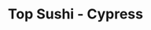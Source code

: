 ---
layout: place
title: "Top Sushi - Cypress"
permalink: /texas/cypress/top-sushi-cypress.html
stateAbbr: TX
stateName: Texas
cityName: Cypress
seo:
  name: "Top Sushi - Cypress"
  type: Restaurant
  links: null
description: "Looking for sushi in Cypress, Texas? Check out Top Sushi - Cypress for a delightful Japanese dining experience. Enjoy a variety of sushi and other dishes in ..."
place_id: ChIJk25rwQbXQIYRzW2MOcYVxSc
photos:
  - name: >-
      places/ChIJk25rwQbXQIYRzW2MOcYVxSc/photos/AeeoHcJM8yI9nTCqMsG3mV8hQfNIe-iUyceerZ-CPxFRmc6cPQRVb04dppNNC1h7KWjDk5SjoLWmOj26a9zOYICAB0eIKZYc1fTpOi5sknhBc8WDTbXzii7FkbDEOlUewlILDsBHrU7qfGNvPDyqJIwtUpmN6PshcLgCoOwg2hB8_53hyvNfZQXzLos8kO5ds-F38oS9gmwOndJ7ZSs2YkQ0IEYLPmD5UFMB0jZbowxcnyVmQmhDNfgqDBMFtvel_kPOvn7-hHO0diMERAb21t4UwjNnPT8hHeZJnVG55CNaBYjnNA
    widthPx: 1920
    heightPx: 1280
    authorAttributions:
      - displayName: Top Sushi - Cypress
        uri: https://maps.google.com/maps/contrib/108149431610620591897
        photoUri: >-
          https://lh3.googleusercontent.com/a-/ALV-UjXXqMauoVws9PjSn9baW1HV_WA_gSOsMtIDoOuMz8QLAnsGDsE=s100-p-k-no-mo
    flagContentUri: >-
      https://www.google.com/local/imagery/report/?cb_client=maps_api_places.places_api&image_key=!1e10!2sAF1QipPiCw0Hhz5-SDQxF7G4jQTeFDi4tYqglmRz9L9R&hl=en-US
    googleMapsUri: >-
      https://www.google.com/maps/place//data=!3m4!1e2!3m2!1sAF1QipPiCw0Hhz5-SDQxF7G4jQTeFDi4tYqglmRz9L9R!2e10!4m2!3m1!1s0x8640d706c16b6e93:0x27c515c6398c6dcd
  - name: >-
      places/ChIJk25rwQbXQIYRzW2MOcYVxSc/photos/AeeoHcKw3H9lZdSuiczUWk1ooN163UjcGBvJqlj7JIy1DQafvgs6yBtxBkEQKfNLSaziHK0BmqqP4ukQzAZtGgZ2OPmvRx6zcglvnERb2cnU4ha9l9NzUvZ1_PPrd_ebKoUOkXKg8OYz2e8TrYoD5okvj9UWgCGlh05CbzDwgRYuQB0GFP1TPaAa97bq5guxB6nXAwGzmjj00pxYdDEI7Rhu0OvFJUQStKytvlnYX1XmjWJ9BMHU93Y_o5Fn4CFRtxlvAkOz4MHe67sKVuLzj6a9WhRprnW3HsthmUPLsz735MXghjN0ogXQ3B80d8tjADXSPu7YAmt3PBbh_JUk_NbDGYUjcGBid1XCJysg_2sGpJdm1xgQQFzd6ByikOa7ywPKuUfkcSA_Q_dve42BRJFuk01LPqLkgGWOghfwkSwM4IknnXuI
    widthPx: 3599
    heightPx: 4800
    authorAttributions:
      - displayName: Catherine Gilliland
        uri: https://maps.google.com/maps/contrib/109498342444467456259
        photoUri: >-
          https://lh3.googleusercontent.com/a-/ALV-UjVvqU_MFBNN8RPqdj2UWrG4iAMrAIf_P8W7LsXYMQ8a9NW7OSE=s100-p-k-no-mo
    flagContentUri: >-
      https://www.google.com/local/imagery/report/?cb_client=maps_api_places.places_api&image_key=!1e10!2sCIHM0ogKEICAgMCw5p-A0wE&hl=en-US
    googleMapsUri: >-
      https://www.google.com/maps/place//data=!3m4!1e2!3m2!1sCIHM0ogKEICAgMCw5p-A0wE!2e10!4m2!3m1!1s0x8640d706c16b6e93:0x27c515c6398c6dcd
  - name: >-
      places/ChIJk25rwQbXQIYRzW2MOcYVxSc/photos/AeeoHcIVjB6aBsenfrY65hi4QGcmcYmG2JiVNGBE54T42xLPDdp08i1DpMMl2vMV-3e1bsa6dteglx41SvfWyfQj7yUGxsKmvmPoEMcCa4tYw4kMIQzTrlyNndU89pNVWFyhpJEpy8Taf6X7FjJI11R2eTXk8G4-o07x0bcAcXJykg0MozjoqvwmUJ0hzaYA2iBuSm46Igx5YK8gnTvvo6LqCuPioClpL58q2KSG8GMu76X5-kLurAH_H23XXGQ5XBr9zAz6c7DZZ8xvsjOY8PjXp9MGQ-P0Ku_2YiJPK7Ww8bY0R-VVLRDvYYgRXEgFnwKjpEF7xbBLHoc_RMSS3xhcXAHvGakqLAZo2pg2ddXEDwFZf1IWV3MQ_rRSXoR4MwOLB5oe4c3sZ9K5YwUjZnsvOGO6aQurlKGQagFdOTCHsgbjtt_jose4m09pSG4hnJlF
    widthPx: 3000
    heightPx: 4000
    authorAttributions:
      - displayName: Jineth Way
        uri: https://maps.google.com/maps/contrib/103496981555720946762
        photoUri: >-
          https://lh3.googleusercontent.com/a-/ALV-UjWZ6gIRK5ZjwZBMhr95HXzwOD0exjhJB44jcBQcXPT-9DTdF7hJ9g=s100-p-k-no-mo
    flagContentUri: >-
      https://www.google.com/local/imagery/report/?cb_client=maps_api_places.places_api&image_key=!1e10!2sCIABIhADydER4RoTjmfcLMwAAyWJ&hl=en-US
    googleMapsUri: >-
      https://www.google.com/maps/place//data=!3m4!1e2!3m2!1sCIABIhADydER4RoTjmfcLMwAAyWJ!2e10!4m2!3m1!1s0x8640d706c16b6e93:0x27c515c6398c6dcd
  - name: >-
      places/ChIJk25rwQbXQIYRzW2MOcYVxSc/photos/AeeoHcJ5C68oYBfd5Jbg1sI2FGHlu1874ntcOlJ1uXmjJLBuvDFZ9VBVnKCzPnX1mc8kMlv5aqt1lLT8JOHClV2xJlV-J5t-7md3PkEVP3Omu54JwLqOaxoqLJbz4jG4yYw7UOkvFTvuIDH8bqm5iuelxl-5ZcG0GsXJsEWwT7P42ENPjxmRPwJhGOgR16X7s5TZd9-rgor1LxMl8ZWfZL0skoiJlLFC33eJYPzHusc8vMqLB8653VNMCD7D5Fp_hc6rFOUeisW9LwLLlHteOV6BsidkZuISY6xRc_M-umYJl6q67g
    widthPx: 1920
    heightPx: 1280
    authorAttributions:
      - displayName: Top Sushi - Cypress
        uri: https://maps.google.com/maps/contrib/108149431610620591897
        photoUri: >-
          https://lh3.googleusercontent.com/a-/ALV-UjXXqMauoVws9PjSn9baW1HV_WA_gSOsMtIDoOuMz8QLAnsGDsE=s100-p-k-no-mo
    flagContentUri: >-
      https://www.google.com/local/imagery/report/?cb_client=maps_api_places.places_api&image_key=!1e10!2sAF1QipOmpFHPhcT7pjioF3dNbaMgT1ORjSHrS9gfSfcQ&hl=en-US
    googleMapsUri: >-
      https://www.google.com/maps/place//data=!3m4!1e2!3m2!1sAF1QipOmpFHPhcT7pjioF3dNbaMgT1ORjSHrS9gfSfcQ!2e10!4m2!3m1!1s0x8640d706c16b6e93:0x27c515c6398c6dcd
  - name: >-
      places/ChIJk25rwQbXQIYRzW2MOcYVxSc/photos/AeeoHcL28mfdFZlBDa67OQ9ehloo_ge_nu73QBpgMxdxlhm-npLtuEykfopzr08zr9k37l6yqh7aRpW0jo71aC6oD-0N6-4PMRqTyvCjIzZkFQ3aGP2B0_N4s27DjYCn0NiOMUtEVzvwMNfzOr0l_gc7pDXoTbY7rpmYz0xcDQB5AXme4Iyp48KliWhowxKc0Ko9cIgQP9lQ1fi7ZWa1VDDDJTFEbeFTKpMKHuOnWzV4-CbIpJjyiN1JSRG0ilYckqSIwR67ZR1k-ILHd8uKVU6yBc7yS-4ee70sp4aJhQ06WXf95x6sEm3HSaz1znrlqfijYZ3SIa2bdnlYwS8XTa4-HafAs9Cj6GYy5DNJoFcMwnAL1lM-850yWq0cmp3_1Iu9vbmf6iotX7jF2J96-QnkG4Pecsufs3KTJidVyygmkZtgGrCc
    widthPx: 4800
    heightPx: 3599
    authorAttributions:
      - displayName: Catherine Gilliland
        uri: https://maps.google.com/maps/contrib/109498342444467456259
        photoUri: >-
          https://lh3.googleusercontent.com/a-/ALV-UjVvqU_MFBNN8RPqdj2UWrG4iAMrAIf_P8W7LsXYMQ8a9NW7OSE=s100-p-k-no-mo
    flagContentUri: >-
      https://www.google.com/local/imagery/report/?cb_client=maps_api_places.places_api&image_key=!1e10!2sCIHM0ogKEICAgMCw5p-AkwE&hl=en-US
    googleMapsUri: >-
      https://www.google.com/maps/place//data=!3m4!1e2!3m2!1sCIHM0ogKEICAgMCw5p-AkwE!2e10!4m2!3m1!1s0x8640d706c16b6e93:0x27c515c6398c6dcd
  - name: >-
      places/ChIJk25rwQbXQIYRzW2MOcYVxSc/photos/AeeoHcLCIKn2XBdgLytFr0JzfCO8UXJ3JVvwKyl_o_KwQ6BtrB6upoXvip9-VdVbQIJjhJQKQFHP-HPktLzMqB1vSxXld0fYuhnc6_zixQbU-Te3lsjacT0BWXK79fSBGOQTwIAQ17GrW-81ZM3KV9t0CgucYLDiwTLVV85a-Uwx1oexYxvNc9vGFjTQfisThXVFatK_E39raHWpA_XMQTsa_pvzyko2yxNqZHiLOscMY32nCuZYVeQ_5faHejiWcanox2ea2XRoOZrD2NhZmRQXSJVmR5LD58XhEqnARma2N8bOPw
    widthPx: 1920
    heightPx: 1280
    authorAttributions:
      - displayName: Top Sushi - Cypress
        uri: https://maps.google.com/maps/contrib/108149431610620591897
        photoUri: >-
          https://lh3.googleusercontent.com/a-/ALV-UjXXqMauoVws9PjSn9baW1HV_WA_gSOsMtIDoOuMz8QLAnsGDsE=s100-p-k-no-mo
    flagContentUri: >-
      https://www.google.com/local/imagery/report/?cb_client=maps_api_places.places_api&image_key=!1e10!2sAF1QipPsUbuuqKkWmJvCIU5c-qPtgEVDcCRgExGbSu_V&hl=en-US
    googleMapsUri: >-
      https://www.google.com/maps/place//data=!3m4!1e2!3m2!1sAF1QipPsUbuuqKkWmJvCIU5c-qPtgEVDcCRgExGbSu_V!2e10!4m2!3m1!1s0x8640d706c16b6e93:0x27c515c6398c6dcd
  - name: >-
      places/ChIJk25rwQbXQIYRzW2MOcYVxSc/photos/AeeoHcL-XjN5__KwHOB00TB3vTGmmxhrvsgLx9z5pTqyKPb6ORtybXCabxv96ga4o-MFvydUUfaEm5tpgzyWGfy1SYoFpQRajFL3hGahGxwE6BL98EBrKyg2MGNqSSD2assNr1dvfaEQDwVUQvDeisi0CYzK6afH_U5z9-IgWu-Xe6X-O_1j0x74MpMSWlpU90n2E17Wz0cuRv9A6NjuOXtkNoba7lBMcx-CVk8AGcx1FiuyHVcrTzeppjdOhGwa_MZJYQHD9vTMqFWb8L-Tg2mzXv0rYE8SgOogQloxb8LEQwlTod-ymLqm1Pt6bB7JU5APTpbivr3wimJ4s_3egj4saCkELkMjnUhySg-VFAV_h6_4W7Jr4qACg4W4WhvxPgg_clwUVWRp3lIlLPbwBDO0dW3OM8Sa9q69IIG7YqSBEqqhIg
    widthPx: 3599
    heightPx: 4800
    authorAttributions:
      - displayName: Catherine Gilliland
        uri: https://maps.google.com/maps/contrib/109498342444467456259
        photoUri: >-
          https://lh3.googleusercontent.com/a-/ALV-UjVvqU_MFBNN8RPqdj2UWrG4iAMrAIf_P8W7LsXYMQ8a9NW7OSE=s100-p-k-no-mo
    flagContentUri: >-
      https://www.google.com/local/imagery/report/?cb_client=maps_api_places.places_api&image_key=!1e10!2sCIHM0ogKEICAgMCw5p-AUw&hl=en-US
    googleMapsUri: >-
      https://www.google.com/maps/place//data=!3m4!1e2!3m2!1sCIHM0ogKEICAgMCw5p-AUw!2e10!4m2!3m1!1s0x8640d706c16b6e93:0x27c515c6398c6dcd
  - name: >-
      places/ChIJk25rwQbXQIYRzW2MOcYVxSc/photos/AeeoHcJKwvbn1DgTXXO8M9gohpdPhXDSzIeonkCkEsXno5ObYh4G9CSEk09i6P9Osxe4_Oh-N0roUpoGgQIjm0hhjEHhwc6ZpmvLG39OubugIe7E_18f4Lx9GI_XEJ6_0Co8x6a2lwCIQgE-L1ED8Xx5TS8sTNcn2sHWgCrj2A9ThVznOaO0ikYLDGsUKTCaLeSKoMjP7EVMkhN4TweHi5HeXgCDy2IT93JC6-ymdsW_DeYgpyXQ5C5SXt9-8qgqZLErb5ffsK5_cTaCkeEiaPG5_9jnbPp9L4-QLp1m1bSSmGcKdWr00Wslr5pVmMeFwJZrC6HYNWQCNi0_g6XpCZA_3siPdgBtvBGJShW3TPMjF-Gd4rQELv9gVYv41cAvPj5k_bVdSWSVE4ZMUlKMEKHIKoTSmUxSU24UaueXaIR-yv8djuX_dEoBsn3_btLQ80w0
    widthPx: 3000
    heightPx: 4000
    authorAttributions:
      - displayName: Jineth Way
        uri: https://maps.google.com/maps/contrib/103496981555720946762
        photoUri: >-
          https://lh3.googleusercontent.com/a-/ALV-UjWZ6gIRK5ZjwZBMhr95HXzwOD0exjhJB44jcBQcXPT-9DTdF7hJ9g=s100-p-k-no-mo
    flagContentUri: >-
      https://www.google.com/local/imagery/report/?cb_client=maps_api_places.places_api&image_key=!1e10!2sCIABIhADycKzqSMWQGfcLNcABj5Z&hl=en-US
    googleMapsUri: >-
      https://www.google.com/maps/place//data=!3m4!1e2!3m2!1sCIABIhADycKzqSMWQGfcLNcABj5Z!2e10!4m2!3m1!1s0x8640d706c16b6e93:0x27c515c6398c6dcd
  - name: >-
      places/ChIJk25rwQbXQIYRzW2MOcYVxSc/photos/AeeoHcJbLe9Byen_0O8YaHyk4nJ20N8WMzP08X1z6AtNSMQRDDq3MzDZmDloZK1Zf7aXm7KiC60Dc4MSfa99L89p7DLEUZENPXEl2wfsu4mrEOVx0Hy7K0Jyx_rBqazAMM74d1mZIzwlK-XORN9w6ORRzituMKukh_eKSulaYt6yxMFxAutDxHHPQ0tjc_zk_gQYcbk06HmxioA77_X_S0NO9F8dWcLOOx_tPniowil8x_B7t_pIiAwL6h1KYxGeV10nwtSLprWQ86FiNuh5eiVRUr-wafay7uqRsbM1KX_S8Pvi3yr9_olNYDQ8tvRef47ookI7h5inL2BYW2wO3vLcs1N7XyOXLiDU33IEzvQLWXOPT278spZ8bR98xdTGZGnG61-DiNO8o53YtnXW_WsjAYqasQhgbMrkGxsprGUyD3kDylT7e6kxfbmC-use7PX4
    widthPx: 4800
    heightPx: 3599
    authorAttributions:
      - displayName: Catherine Gilliland
        uri: https://maps.google.com/maps/contrib/109498342444467456259
        photoUri: >-
          https://lh3.googleusercontent.com/a-/ALV-UjVvqU_MFBNN8RPqdj2UWrG4iAMrAIf_P8W7LsXYMQ8a9NW7OSE=s100-p-k-no-mo
    flagContentUri: >-
      https://www.google.com/local/imagery/report/?cb_client=maps_api_places.places_api&image_key=!1e10!2sCIABIhADydERbRu0YmfZj9AAASPT&hl=en-US
    googleMapsUri: >-
      https://www.google.com/maps/place//data=!3m4!1e2!3m2!1sCIABIhADydERbRu0YmfZj9AAASPT!2e10!4m2!3m1!1s0x8640d706c16b6e93:0x27c515c6398c6dcd
  - name: >-
      places/ChIJk25rwQbXQIYRzW2MOcYVxSc/photos/AeeoHcIWOPlNo9dxjjUuJALUxPh2228Uq0Vx8ivLct5o_COxt7U3cJPmxjXEduLyN5Oqc1duBLYWSnXbs-b_wvywrGGMjxif5wD8ESnZ_Q9R05_JeBrBYMbtEUrC37nqkvXPtav041IQqdX_MClGd5c6F-Ei9YkO5PdxYZQuw3AHwmOet2N_x5pTG0FuKtBXYGNBKq8sjgPydj6dVtfwiCQcSmF54IB7PZohvoFTAt0pF-P-hr4PCCOx_yWmo7wM5WdfCnUbr09OfqAas64hoH5A_kPAwJfQE-9tk5ohlvpA3lOR0vYToFXzIswrharwZrf8SDgbbqaxwOSSCkKY5i304wIWI0vPs01D1J3V-TZIzqfM0Ybsyi4KB3Tc5G6Q-R9Oxg55VbP9wlWzr9XMfS4XQGuNNPU5FbaPUusVrchx1ZFBdq1hqShIxD0br9Yryw
    widthPx: 3000
    heightPx: 4000
    authorAttributions:
      - displayName: Jineth Way
        uri: https://maps.google.com/maps/contrib/103496981555720946762
        photoUri: >-
          https://lh3.googleusercontent.com/a-/ALV-UjWZ6gIRK5ZjwZBMhr95HXzwOD0exjhJB44jcBQcXPT-9DTdF7hJ9g=s100-p-k-no-mo
    flagContentUri: >-
      https://www.google.com/local/imagery/report/?cb_client=maps_api_places.places_api&image_key=!1e10!2sCIABIhADydER4RoTjmfcLNAACDfC&hl=en-US
    googleMapsUri: >-
      https://www.google.com/maps/place//data=!3m4!1e2!3m2!1sCIABIhADydER4RoTjmfcLNAACDfC!2e10!4m2!3m1!1s0x8640d706c16b6e93:0x27c515c6398c6dcd
address: '7751 Barker Cypress Rd #900, Cypress, TX 77433, USA'
street: '7751 Barker Cypress Rd #900'
city: Cypress
state: TX
zip: '77433'
country: USA
neighborhood: Cypress
latitude: '29.891069'
longitude: '-95.684193'
accessibility_options:
  wheelchairAccessibleParking: true
  wheelchairAccessibleEntrance: true
  wheelchairAccessibleRestroom: true
  wheelchairAccessibleSeating: true
business_status: OPERATIONAL
name: Top Sushi - Cypress
google_maps_links:
  directionsUri: >-
    https://www.google.com/maps/dir//''/data=!4m7!4m6!1m1!4e2!1m2!1m1!1s0x8640d706c16b6e93:0x27c515c6398c6dcd!3e0
  placeUri: https://maps.google.com/?cid=2865720679004401101
  writeAReviewUri: >-
    https://www.google.com/maps/place//data=!4m3!3m2!1s0x8640d706c16b6e93:0x27c515c6398c6dcd!12e1
  reviewsUri: >-
    https://www.google.com/maps/place//data=!4m4!3m3!1s0x8640d706c16b6e93:0x27c515c6398c6dcd!9m1!1b1
  photosUri: >-
    https://www.google.com/maps/place//data=!4m3!3m2!1s0x8640d706c16b6e93:0x27c515c6398c6dcd!10e5
primary_type: Japanese Restaurant
opening_hours:
  regular: null
  current: null
secondary_opening_hours:
  regular:
    weekdayDescriptions: null
    type: null
  current:
    weekdayDescriptions: null
    type: null
phone: null
price_level: null
price_range: null
rating: null
rating_count: 0
website: null
reviews: null
parking_options: null
payment_options: null
allow_dogs: null
curbside_pickup: null
delivery: null
dine_in: null
good_for_children: null
good_for_groups: null
good_for_sports: null
live_music: null
menu_for_children: null
outdoor_seating: null
reservable: null
restroom: null
serves_beer: null
serves_breakfast: null
serves_brunch: null
serves_cocktails: null
serves_coffee: null
serves_dinner: null
serves_dessert: null
serves_lunch: null
serves_vegetarian_food: null
serves_wine: null
takeout: null
summary: null

---